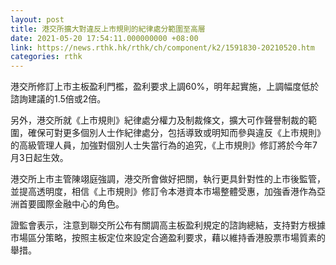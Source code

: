 ```yaml
---
layout: post
title: 港交所擴大對違反上市規則的紀律處分範圍至高層
date: 2021-05-20 17:54:11.000000000 +08:00
link: https://news.rthk.hk/rthk/ch/component/k2/1591830-20210520.htm
categories: rthk
---
```


港交所修訂上市主板盈利門檻，盈利要求上調60%，明年起實施，上調幅度低於諮詢建議的1.5倍或2倍。

另外，港交所就《上市規則》紀律處分權力及制裁條文，擴大可作聲譽制裁的範圍，確保可對更多個別人士作紀律處分，包括導致或明知而參與違反《上市規則》的高級管理人員，加強對個別人士失當行為的追究，《上市規則》修訂將於今年7月3日起生效。

港交所上市主管陳翊庭強調，港交所會做好把關，執行更具針對性的上市後監管，並提高透明度，相信《上市規則》修訂令本港資本市場整體受惠，加強香港作為亞洲首要國際金融中心的角色。

證監會表示，注意到聯交所公布有關調高主板盈利規定的諮詢總結，支持對方根據市場區分策略，按照主板定位來設定合適盈利要求，藉以維持香港股票市場質素的舉措。
